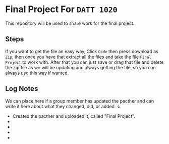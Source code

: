 # Final Project For `DATT 1020`


This repository will be used to share work for the final project. 


## Steps

If you want to get the file an easy way, Click `Code` then press download as `Zip`, then once you have that extract all the files and take the file `Final Project`
to work with. After that you can just save or drag that file and delete the zip file as we will be updating and always getting the file, so you can always use this
way if wanted. 


## Log Notes

We can place here if a group member has updated the pacther and can write it here about what they changed, did, or added. ↓

- Created the pacther and uploaded it, called "Final Project".
-
-
-
-
